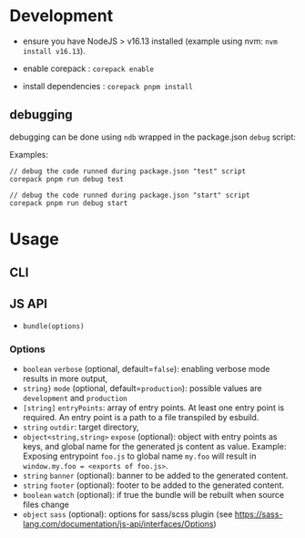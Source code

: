 # Development

- ensure you have NodeJS > v16.13 installed (example using nvm: `nvm install v16.13`). 

- enable corepack : `corepack enable`

- install dependencies : `corepack pnpm install`

## debugging

debugging can be done using `ndb` wrapped in the package.json `debug` script: 

Examples: 

```
// debug the code runned during package.json "test" script
corepack pnpm run debug test

// debug the code runned during package.json "start" script
corepack pnpm run debug start
```

# Usage

## CLI

## JS API

- `bundle(options)`

### Options

- `boolean` `verbose` (optional, default=`false`): enabling verbose mode results in more output,
- `string}` `mode` (optional, default=`production`): possible values are `development` and `production`
- `[string]` `entryPoints`: array of entry points. At least one entry point is required. An entry point is a path to a file transpiled by esbuild.
- `string` `outdir`: target directory,
- `object<string,string>` `expose` (optional): object with entry points as keys, and global name for the generated js content as value. Example: Exposing entrypoint `foo.js` to global name `my.foo` will result in `window.my.foo = <exports of foo.js>`.
- `string` `banner` (optional): banner to be added to the generated content.
- `string` `footer` (optional): footer to be added to the generated content.
- `boolean` `watch` (optional): if true the bundle will be rebuilt when source files change
- `object` `sass` (optional): options for sass/scss plugin (see https://sass-lang.com/documentation/js-api/interfaces/Options)
